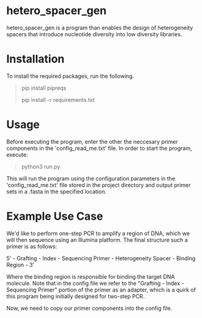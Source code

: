 # hetero_spacer_gen

hetero_spacer_gen is a program than enables the design of heterogeneity spacers that introduce nucleotide diversity into low diversity libraries.

# Installation

To install the required packages, run the following.
> pip install pipreqs
> 
> pip install -r requirements.txt


# Usage
Before executing the program, enter the other the neccesary primer components in the 'config_read_me.txt' file. In order to start the program, execute:

>python3 run.py

This will run the program using the configuration parameters in the 'config_read_me.txt' file stored in the project directory and output primer sets in a .fasta in the specified location.

# Example Use Case

We'd like to perform one-step PCR to amplify a region of DNA, which we will then sequence using an Illumina platform. The final structure such a primer is as follows:

5' - Grafting - Index - Sequencing Primer - Heterogeneity Spacer - Binding Region - 3'

Where the binding region is responsible for binding the target DNA molecule. Note that in the config file we refer to the "Grafting - Index - Sequencing Primer" portion of the primer as an adapter, which is a quirk of this program being initially designed for two-step PCR.

Now, we need to copy our primer components into the config file.

